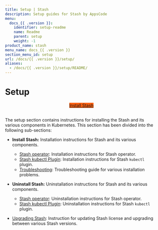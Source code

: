 ```yaml
---
title: Setup | Stash
description: Setup guides for Stash by AppsCode
menu:
  docs_{{ .version }}:
    identifier: setup-readme
    name: Readme
    parent: setup
    weight: -1
product_name: stash
menu_name: docs_{{ .version }}
section_menu_id: setup
url: /docs/{{ .version }}/setup/
aliases:
  - /docs/{{ .version }}/setup/README/
---
```


# Setup

<div style="text-align: center;">
  <a class="button is-info is-medium is-active has-text-weight-normal" href="/docs/setup/install/stash/index.md"  style="background:#FC6011; width: 18rem;">Install Stash</a>
</div>
<br>

The setup section contains instructions for installing the Stash and its various components in Kubernetes. This section has been divided into the following sub-sections:

- **Install Stash:** Installation instructions for Stash and its various components.
  - [Stash operator](/docs/setup/install/stash/index.md): Installation instructions for Stash operator.
  - [Stash kubectl Plugin](/docs/setup/install/kubectl-plugin/index.md): Installation instructions for Stash `kubectl` plugin.
  - [Troubleshooting](/docs/setup/install/troubleshooting/index.md): Troubleshooting guide for various installation problems.

- **Uninstall Stash:** Uninstallation instructions for Stash and its various components.
  - [Stash operator](/docs/setup/uninstall/stash/index.md): Uninstallation instructions for Stash operator.
  - [Stash kubectl Plugin](/docs/setup/uninstall/kubectl-plugin/index.md): Uninstallation instructions for Stash `kubectl` plugin.

- [Upgrading Stash](/docs/setup/upgrade/index.md): Instruction for updating Stash license and upgrading between various Stash versions.
